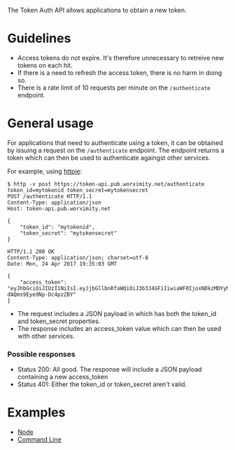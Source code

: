 The Token Auth API allows applications to obtain a new token. 

# Guidelines

* Access tokens do not expire. It's therefore unnecessary to retreive new tokens on each hit. 
* If there is a need to refresh the access token, there is no harm in doing so.
* There is a rate limit of 10 requests per minute on the `/authenticate` endpoint.


# General usage

For applications that need to authenticate using a token, it can be obtained by issuing a request on the `/authenticate` endpoint. The endpoint returns a token which can then be used to authenticate againgst other services. 

For example, using [httpie](https://httpie.org/):

```
$ http -v post https://token-api.pub.worximity.net/authenticate token_id=mytokenid token_secret=mytokensecret
POST /authenticate HTTP/1.1
Content-Type: application/json
Host: token-api.pub.worximity.net

{
    "token_id": "mytokenid",
    "token_secret": "mytokensecret"
}

HTTP/1.1 200 OK
Content-Type: application/json; charset=utf-8
Date: Mon, 24 Apr 2017 19:35:03 GMT

{
    "access_token": "eyJhbGciOiJIUzI1NiIsI.eyJjbGllbnRfaWQiOiJ3b3J4GFiIiwiaWF0IjoxNDkzMDYyNTAzfQ.7r7K37ZoTS-dAQms9EyedNp-Dc4pzZBY"
}
```

* The request includes a JSON payload in which has both the token_id and token_secret properties. 
* The response includes an access_token value which can then be used with other services.

### Possible responses

* Status 200: All good. The response will include a JSON payload containing a new access_token
* Status 401: Either the token_id or token_secret aren't valid. 


# Examples

* [Node](javascript/README.md)
* [Command Line](cmd/README.md)